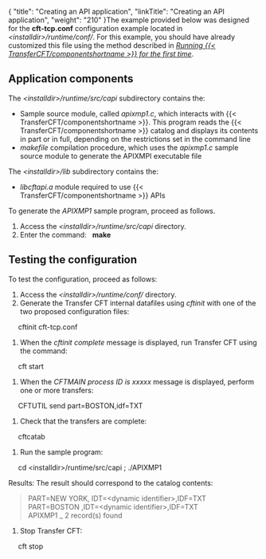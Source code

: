{
    "title": "Creating  an API application",
    "linkTitle": "Creating an API application",
    "weight": "210"
}The example provided below was designed for the **cft-tcp.conf** configuration example located in *&lt;installdir>/runtime/conf/*. For
this example, you should have already customized this file using the method described in [*Running
{{< TransferCFT/componentshortname  >}} for the first time*]().

## Application components

The *&lt;installdir>/runtime/src/capi* subdirectory contains the:

- Sample source module,
    called *apixmp1.c*, which interacts with {{< TransferCFT/componentshortname >}}. This program
    reads the {{< TransferCFT/componentshortname >}} catalog and displays its contents in part or in
    full, depending on the restrictions set in the command line
- *makefile*
    compilation procedure, which uses the *apixmp1.c* sample source module
    to generate the APIXMPI executable file

The *&lt;installdir>/lib* subdirectory contains the:

- *libcftapi.a*
    module required to use {{< TransferCFT/componentshortname >}} APIs

To generate the *APIXMP1* sample program, proceed as follows.

1. Access the *&lt;installdir>/runtime/src/capi* directory.
1. Enter the command:   **<span class="code">make</span>**

## Testing the configuration

To test the configuration, proceed as follows:

1. Access the *&lt;installdir>/runtime/conf/* directory.
1. Generate the <span class="mc-variable axway_variables.Component_Short_Name variable">Transfer CFT</span> internal datafiles
    using *cftinit* with one of the two proposed configuration files:

     cftinit cft-tcp.conf

1. When the *cftinit complete*
    message is displayed, run <span class="mc-variable axway_variables.Component_Short_Name variable">Transfer CFT</span> using the command:

     cft start

1. When the *CFTMAIN process
    ID is xxxxx* message is displayed, perform one or more transfers:

     CFTUTIL send part=BOSTON,idf=TXT

1. Check that the transfers are
    complete:

     cftcatab

1. Run the sample program:

     cd &lt;installdir>/runtime/src/capi ; ./APIXMP1

<span class="bold_in_para">Results</span>: The result should correspond to the catalog contents:

> PART=NEW YORK, IDT=&lt;dynamic identifier>,IDF=TXT  
> PART=BOSTON ,IDT=&lt;dynamic identifier>,IDF=TXT  
> APIXMP1 \_ 2 record(s) found

1. Stop <span class="mc-variable axway_variables.Component_Short_Name variable">Transfer CFT</span>:

     cft stop
